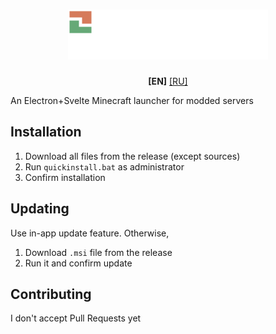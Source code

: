 <h1 align="center">
  <img src="./github_assets/readme_logo.png" width="320"/>
</h1>

<p align="center">
  <b>[EN]</b>
  <a href="./github_assets/README_RU.md">[RU]</a>
</p>
An Electron+Svelte Minecraft launcher for modded servers

## Installation

1. Download all files from the release (except sources)
2. Run `quickinstall.bat` as administrator
3. Confirm installation

## Updating

Use in-app update feature. Otherwise,

1. Download `.msi` file from the release
2. Run it and confirm update

## Contributing

I don't accept Pull Requests yet
